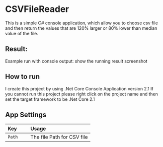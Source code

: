 # CSVFileReader


This is a simple C# console application, which allow you to choose csv file and then return the values that are 120%  larger or 80%  lower than  median value of the file.


## Result:

Example run with console output:
show the running result screenshot

## How to run
I create this project by using .Net Core Console Application version 2.1
If you cannot run this project please right click on the project name and then set the target framework to be .Net Core 2.1


## App Settings

| Key              | Usage                      |
| :--------------- | :------------------------- |
| ```Path   ``` | The file Path for CSV file |

